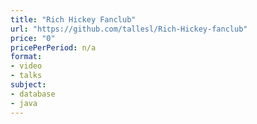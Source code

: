 ```yaml
---
title: "Rich Hickey Fanclub"
url: "https://github.com/tallesl/Rich-Hickey-fanclub"
price: "0"
pricePerPeriod: n/a
format: 
- video
- talks
subject: 
- database
- java
---
```

